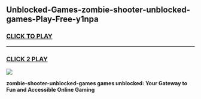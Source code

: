 
## Unblocked-Games-zombie-shooter-unblocked-games-Play-Free-y1npa
<h3>
<a href="https://premium76.site?title=zombie-shooter-unblocked-games&ref=23A">CLICK TO PLAY</a></h3>
<hr>

<h3>
<a href="https://premium76.site?title=zombie-shooter-unblocked-games&ref=23A">CLICK 2 PLAY</a>
  
</h3>

<a href="https://premium76.site?title=zombie-shooter-unblocked-games&ref=23A"><img src="https://clearcache.store/games.png"></a>


**zombie-shooter-unblocked-games games unblocked: Your Gateway to Fun and Accessible Online Gaming**
